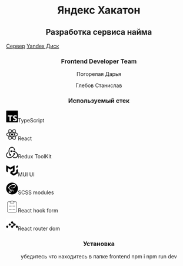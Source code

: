 <h1 align="center">Яндекс Хакатон</h1>  
<h2 align="center">Разработка сервиса найма</h2> 
<a href='http://158.160.53.161/' target="_blank">Сервер</a>
<a href='https://disk.yandex.ru/d/idlfJg5-Nz1Sfg' target="_blank">Yandex Диск</a>

<h3 align="center">Frontend Developer Team</h3>

<p align="center">Погорелая Дарья</p>
<p align="center">Глебов Станислав</p>

<h3 align="center">Используемый стек</h3>

<p><img src="./src/assets/images/icons/typescript.svg" alt="TypeScript" height="32px" width="32px">TypeScript</p>
<p><img src="./src/assets/images/icons/react.svg" alt="React" height="32px" width="32px">React</p>
<p><img src="./src/assets/images/icons/redux.svg" alt="Redux ToolKit" height="32px" width="32px">Redux ToolKit</p>
<p><img src="./src/assets/images/icons/mui.svg" alt="MUI UI" height="32px" width="32px">MUI UI</p>
<p><img src="./src/assets/images/icons/sass.svg" alt="SCSS modules" height="32px" width="32px">SCSS modules</p>
<p><img src="./src/assets/images/icons/reacthookform.svg" alt="React hook form" height="32px" width="32px">React hook form</p>
<p><img src="./src/assets/images/icons/reactrouter.svg" alt="React router dom" height="32px" width="32px">React router dom</p>

<h3 align="center">Установка</h3> 
<p align="center">убедитесь что находитесь в папке frontend  
npm i  
npm run dev  
</p>